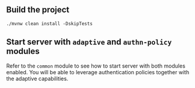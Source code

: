 ## Build the project

```shell
./mvnw clean install -DskipTests
```

## Start server with `adaptive` and `authn-policy` modules

Refer to the `common` module to see how to start server with both modules enabled.
You will be able to leverage authentication policies together with the adaptive capabilities.